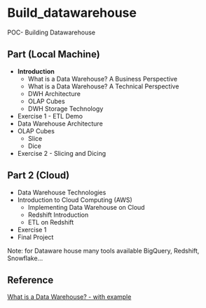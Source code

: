 # Build_datawarehouse

POC- Building Datawarehouse

## Part (Local Machine)

- **Introduction**
  - What is a Data Warehouse? A Business Perspective
  - What is a Data Warehouse? A Technical Perspective
  - DWH Architecture
  - OLAP Cubes
  - DWH Storage Technology
- Exercise 1 - ETL Demo
- Data Warehouse Architecture
- OLAP Cubes
  - Slice
  - Dice
- Exercise 2 - Slicing and Dicing

## Part 2 (Cloud)

- Data Warehouse Technologies
- Introduction to Cloud Computing (AWS)
  - Implementing Data Warehouse on Cloud
  - Redshift Introduction
  - ETL on Redshift
- Exercise 1
- Final Project

Note: for Dataware house many tools available BigQuery, Redshift, Snowflake...

## Reference

[What is a Data Warehouse? - with example](https://www.youtube.com/playlist?list=PLBJe2dFI4sgukOW6O0B-OVyX9c6fQKJ2N)